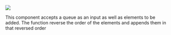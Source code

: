 ﻿![](https://lh3.googleusercontent.com/rURhKTK2CqlTDXIGZv7-nx7P41XXYURgBlVqj1OGKwhY1lBPF9r42f8tm3ROXUlfdSJP5Zt7ZC-aZXk5Wb-FrsqjAeDMZphoxci-H7GnleG5TBS9OjjciVXsZr8lWGwq-BG3NE3i)

This component accepts a queue as an input as well as elements to be added. The function reverse the order of the elements and appends them in that reversed order
